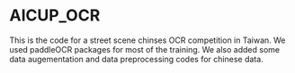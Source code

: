 # AICUP_OCR
This is the code for a street scene chinses OCR competition in Taiwan. We used paddleOCR packages for most of the training. We also added some data augementation and data preprocessing codes for chinese data.
